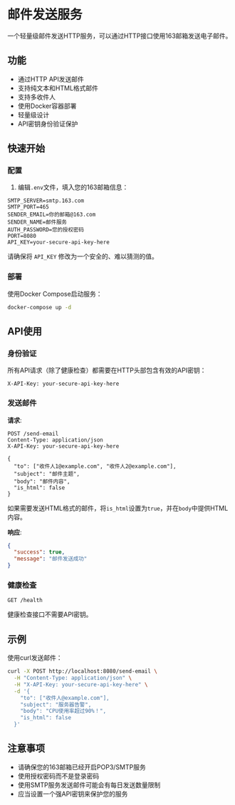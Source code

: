 # 邮件发送服务

一个轻量级邮件发送HTTP服务，可以通过HTTP接口使用163邮箱发送电子邮件。

## 功能

- 通过HTTP API发送邮件
- 支持纯文本和HTML格式邮件
- 支持多收件人
- 使用Docker容器部署
- 轻量级设计
- API密钥身份验证保护

## 快速开始

### 配置

1. 编辑`.env`文件，填入您的163邮箱信息：

```
SMTP_SERVER=smtp.163.com
SMTP_PORT=465
SENDER_EMAIL=你的邮箱@163.com
SENDER_NAME=邮件服务
AUTH_PASSWORD=您的授权密码
PORT=8080
API_KEY=your-secure-api-key-here
```

请确保将 `API_KEY` 修改为一个安全的、难以猜测的值。

### 部署

使用Docker Compose启动服务：

```bash
docker-compose up -d
```

## API使用

### 身份验证

所有API请求（除了健康检查）都需要在HTTP头部包含有效的API密钥：

```
X-API-Key: your-secure-api-key-here
```

### 发送邮件

**请求**:

```
POST /send-email
Content-Type: application/json
X-API-Key: your-secure-api-key-here

{
  "to": ["收件人1@example.com", "收件人2@example.com"],
  "subject": "邮件主题",
  "body": "邮件内容",
  "is_html": false
}
```

如果需要发送HTML格式的邮件，将`is_html`设置为`true`，并在`body`中提供HTML内容。

**响应**:

```json
{
  "success": true,
  "message": "邮件发送成功"
}
```

### 健康检查

```
GET /health
```

健康检查接口不需要API密钥。

## 示例

使用curl发送邮件：

```bash
curl -X POST http://localhost:8080/send-email \
  -H "Content-Type: application/json" \
  -H "X-API-Key: your-secure-api-key-here" \
  -d '{
    "to": ["收件人@example.com"],
    "subject": "服务器告警",
    "body": "CPU使用率超过90%！",
    "is_html": false
  }'
```

## 注意事项

- 请确保您的163邮箱已经开启POP3/SMTP服务
- 使用授权密码而不是登录密码
- 使用SMTP服务发送邮件可能会有每日发送数量限制
- 应当设置一个强API密钥来保护您的服务 